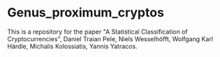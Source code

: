 # Genus_proximum_cryptos
This is a repository for the paper "A Statistical Classification of Cryptocurrencies", Daniel Traian Pele, Niels Wesselhöfft, Wolfgang Karl Härdle, Michalis Kolossiatis, Yannis Yatracos.
